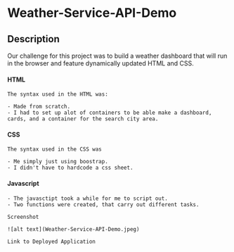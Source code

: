 # Weather-Service-API-Demo

## Description

Our challenge for this project was  to build a weather dashboard that will run in the browser and feature dynamically updated HTML and CSS.

#### HTML

    The syntax used in the HTML was:
    
    - Made from scratch.
    - I had to set up alot of containers to be able make a dashboard, cards, and a container for the search city area.

#### CSS

    The syntax used in the CSS was

    - Me simply just using boostrap.
    - I didn't have to hardcode a css sheet.

#### Javascript

    - The javasctipt took a while for me to script out.
    - Two functions were created, that carry out different tasks.

    Screenshot

    ![alt text](Weather-Service-API-Demo.jpeg)

    Link to Deployed Application

    

